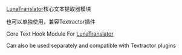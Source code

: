 [LunaTranslator](https://github.com/HIllya51/LunaTranslator)核心文本提取器模块

也可以单独使用，兼容Textractor插件

Core Text Hook Module For [LunaTranslator](https://github.com/HIllya51/LunaTranslator)

Can also be used separately and compatible with Textractor plugins